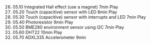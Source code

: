 26. 05.10 Integrated Hall effect (use a magnet)
    7min
    Play
27. 05.20 Touch (capacitive) sensor with LED
    8min
    Play
28. 05.30 Touch (capacitive) sensor with interrupts and LED
    7min
    Play
29. 05.40 Photoresistor
    9min
    Play
30. 05.50 BME280 environment sensor using I2C
    7min
    Play
31. 05.60 DHT22
    10min
    Play
32. 05.70 ADXL335 Accelerometer
    9min
